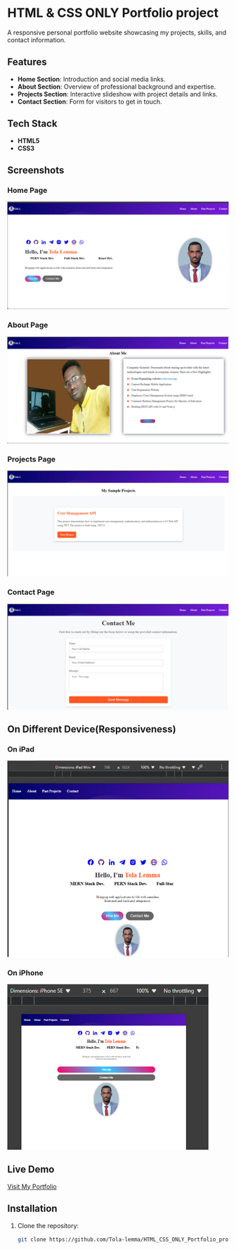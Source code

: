 # HTML & CSS ONLY Portfolio project
A responsive personal portfolio website showcasing my projects, skills, and contact information.

## Features

- **Home Section**: Introduction and social media links.
- **About Section**: Overview of professional background and expertise.
- **Projects Section**: Interactive slideshow with project details and links.
- **Contact Section**: Form for visitors to get in touch.

## Tech Stack

- **HTML5**
- **CSS3**

## Screenshots

### Home Page
![Home Page](images/1.png)

### About Page
![About Page](images/2.png)

### Projects Page
![Projects Page](images/3.png)

### Contact Page
![Contact Page](images/4.png)
## On Different Device(Responsiveness)
### On iPad
![Projects Page](images/5.png)

### On iPhone
![Contact Page](images/6.png)


## Live Demo

[Visit My Portfolio](https://portfolio-tolalemma.onrender.com/)

## Installation

1. Clone the repository:
   ```bash
   git clone https://github.com/Tola-lemma/HTML_CSS_ONLY_Portfolio_project.git

